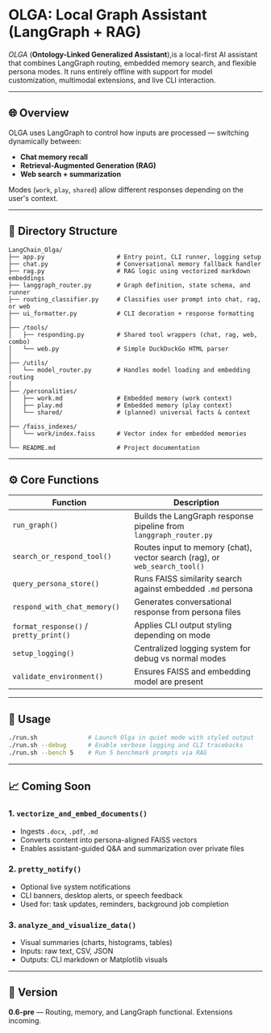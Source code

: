 # OLGA: Local Graph Assistant (LangGraph + RAG)

*OLGA* (**Ontology-Linked Generalized Assistant**),is a local-first AI assistant that combines LangGraph routing, embedded memory search, and flexible persona modes. It runs entirely offline with support for model customization, multimodal extensions, and live CLI interaction.

---

## 🌐 Overview

OLGA uses LangGraph to control how inputs are processed — switching dynamically between:
- **Chat memory recall**
- **Retrieval-Augmented Generation (RAG)**
- **Web search + summarization**

Modes (`work`, `play`, `shared`) allow different responses depending on the user's context.

---

## 📁 Directory Structure

```
LangChain_Olga/
├── app.py                    # Entry point, CLI runner, logging setup
├── chat.py                   # Conversational memory fallback handler
├── rag.py                    # RAG logic using vectorized markdown embeddings
├── langgraph_router.py       # Graph definition, state schema, and runner
├── routing_classifier.py     # Classifies user prompt into chat, rag, or web
├── ui_formatter.py           # CLI decoration + response formatting
│
├── /tools/
│   ├── responding.py         # Shared tool wrappers (chat, rag, web, combo)
│   └── web.py                # Simple DuckDuckGo HTML parser
│
├── /utils/
│   └── model_router.py       # Handles model loading and embedding routing
│
├── /personalities/
│   ├── work.md               # Embedded memory (work context)
│   ├── play.md               # Embedded memory (play context)
│   └── shared/               # (planned) universal facts & context
│
├── /faiss_indexes/
│   └── work/index.faiss      # Vector index for embedded memories
│
└── README.md                 # Project documentation
```

---

## ⚙️ Core Functions

| Function | Description |
|---------|-------------|
| `run_graph()` | Builds the LangGraph response pipeline from `langgraph_router.py` |
| `search_or_respond_tool()` | Routes input to memory (chat), vector search (rag), or `web_search_tool()` |
| `query_persona_store()` | Runs FAISS similarity search against embedded `.md` persona |
| `respond_with_chat_memory()` | Generates conversational response from persona files |
| `format_response()` / `pretty_print()` | Applies CLI output styling depending on mode |
| `setup_logging()` | Centralized logging system for debug vs normal modes |
| `validate_environment()` | Ensures FAISS and embedding model are present |

---

## 🚀 Usage

```bash
./run.sh              # Launch Olga in quiet mode with styled output
./run.sh --debug      # Enable verbose logging and CLI tracebacks
./run.sh --bench 5    # Run 5 benchmark prompts via RAG
```

---

## 📈 Coming Soon

### 1. `vectorize_and_embed_documents()`
- Ingests `.docx`, `.pdf`, `.md`
- Converts content into persona-aligned FAISS vectors
- Enables assistant-guided Q&A and summarization over private files

### 2. `pretty_notify()`
- Optional live system notifications
- CLI banners, desktop alerts, or speech feedback
- Used for: task updates, reminders, background job completion

### 3. `analyze_and_visualize_data()`
- Visual summaries (charts, histograms, tables)
- Inputs: raw text, CSV, JSON
- Outputs: CLI markdown or Matplotlib visuals

---

## 🔖 Version
**0.6-pre** — Routing, memory, and LangGraph functional. Extensions incoming.

